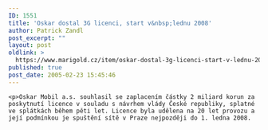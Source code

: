 ```yaml
---
ID: 1551
title: 'Oskar dostal 3G licenci, start v&nbsp;lednu 2008'
author: Patrick Zandl
post_excerpt: ""
layout: post
oldlink: >
  https://www.marigold.cz/item/oskar-dostal-3g-licenci-start-v-lednu-2008
published: true
post_date: 2005-02-23 15:45:46
---
```

	<p>Oskar Mobil a.s. souhlasil se zaplacením částky 2 miliard korun za poskytnutí licence v souladu s návrhem vlády České republiky, splatné ve splátkách během pěti let. Licence byla udělena na 20 let provozu a její podmínkou je spuštění sítě v Praze nejpozději do 1. ledna 2008.
</p>